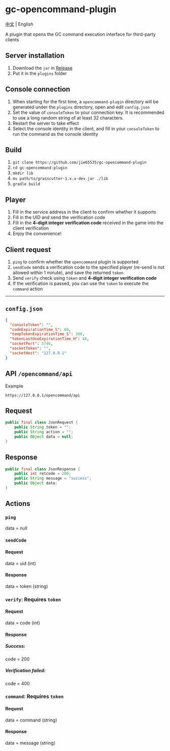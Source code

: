 # gc-opencommand-plugin

[中文](README.md) | English

A plugin that opens the GC command execution interface for third-party clients

## Server installation
1. Download the `jar` in [Release](https://github.com/jie65535/gc-opencommand-plugin/releases)
2. Put it in the `plugins` folder

## Console connection
1. When starting for the first time, a `opencommand-plugin` directory will be generated under the `plugins` directory, open and edit `config.json`
2. Set the value of `consoleToken` to your connection key. It is recommended to use a long random string of at least 32 characters.
3. Restart the server to take effect
4. Select the console identity in the client, and fill in your `consoleToken` to run the command as the console identity

## Build
1. `git clone https://github.com/jie65535/gc-opencommand-plugin`
2. `cd gc-opencommand-plugin`
3. `mkdir lib`
4. `mv path/to/grasscutter-1.x.x-dev.jar ./lib`
5. `gradle build`

## Player
1. Fill in the service address in the client to confirm whether it supports
2. Fill in the UID and send the verification code
3. Fill in the **4-digit integer verification code** received in the game into the client verification
4. Enjoy the convenience!

## Client request
1. `ping` to confirm whether the `opencommand` plugin is supported
2. `sendCode` sends a verification code to the specified player (re-send is not allowed within 1 minute), and save the returned `token`
3. Send `verify` check using `token` and **4-digit integer verification code**
4. If the verification is passed, you can use the `token` to execute the `command` action

---

## `config.json`
```json
{
  "consoleToken": "",
  "codeExpirationTime_S": 60,
  "tempTokenExpirationTime_S": 300,
  "tokenLastUseExpirationTime_H": 48,
  "socketPort": 5746,
  "socketToken": "",
  "socketHost": "127.0.0.1"
}
```


## API `/opencommand/api`
Example
```
https://127.0.0.1/opencommand/api
```

## Request
```java
public final class JsonRequest {
    public String token = "";
    public String action = "";
    public Object data = null;
}
```

## Response
```java
public final class JsonResponse {
    public int retcode = 200;
    public String message = "success";
    public Object data;
}
```

## Actions
### `ping`
data = null

### `sendCode`
#### Request
data = uid (int)
#### Response
data = token (string)

### `verify`: Requires `token`
#### Request
data = code (int)
#### Response
##### Success:
code = 200
##### Verification failed:
code = 400

### `command`: Requires `token`
#### Request
data = command (string)
#### Response
data = message (string)
